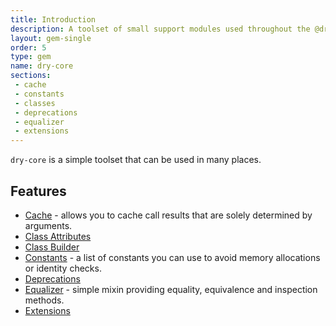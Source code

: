 ```yaml
---
title: Introduction
description: A toolset of small support modules used throughout the @dry-rb & @rom-rb ecosystems
layout: gem-single
order: 5
type: gem
name: dry-core
sections:
 - cache
 - constants
 - classes
 - deprecations
 - equalizer
 - extensions
---
```


`dry-core` is a simple toolset that can be used in many places.

## Features

- [Cache](docs::cache) - allows you to cache call results that are solely determined by arguments.
- [Class Attributes](docs::classes/class-attributes)
- [Class Builder](docs::classes/class-builder)
- [Constants](docs::constants) - a list of constants you can use to avoid memory allocations or identity checks.
- [Deprecations](docs::deprecations)
- [Equalizer](docs::equalizer) - simple mixin providing equality, equivalence and inspection methods.
- [Extensions](docs::extensions)
